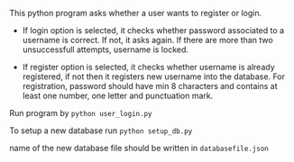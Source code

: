 This python program asks whether a user wants to register or login.

* If login option is selected, it checks whether password associated to a username is correct. If not, it asks again. If there are more than two
unsuccessfull attempts, username is locked.

* If register option is selected, it checks whether username is already registered, if not then it registers new username into the database.
For registration, password should have min 8 characters and contains at least one number, one letter and punctuation mark.

Run program by
`python user_login.py`

To setup a new database run
`python setup_db.py`

name of the new database file should be written in `databasefile.json`

